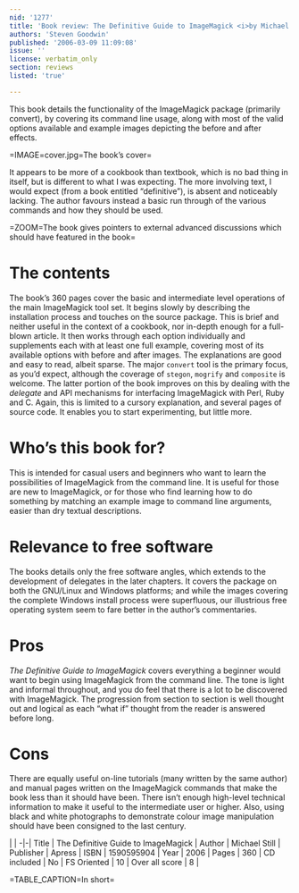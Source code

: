 ```yaml
---
nid: '1277'
title: 'Book review: The Definitive Guide to ImageMagick <i>by Michael Still</i>'
authors: 'Steven Goodwin'
published: '2006-03-09 11:09:08'
issue: ''
license: verbatim_only
section: reviews
listed: 'true'

---
```

This book details the functionality of the ImageMagick package (primarily convert), by covering its command line usage, along with most of the valid options available and example images depicting the before and after effects.


=IMAGE=cover.jpg=The book’s cover=

It appears to be more of a cookbook than textbook, which is no bad thing in itself, but is different to what I was expecting. The more involving text, I would expect (from a book entitled “definitive”), is absent and noticeably lacking. The author favours instead a basic run through of the various commands and how they should be used.


=ZOOM=The book gives pointers to external advanced discussions which should have featured in the book=


# The contents

The book’s 360 pages cover the basic and intermediate level operations of the main ImageMagick tool set. It begins slowly by describing the installation process and touches on the source package. This is brief and neither useful in the context of a cookbook, nor in-depth enough for a full-blown article. It then works through each option individually and supplements each with at least one full example, covering most of its available options with before and after images. The explanations are good and easy to read, albeit sparse. The major `convert` tool is the primary focus, as you’d expect, although the coverage of `stegon`, `mogrify` and `composite` is welcome. The latter portion of the book improves on this by dealing with the _delegate_ and API mechanisms for interfacing ImageMagick with Perl, Ruby and C. Again, this is limited to a cursory explanation, and several pages of source code. It enables you to start experimenting, but little more.


# Who’s this book for?

This is intended for casual users and beginners who want to learn the possibilities of ImageMagick from the command line. It is useful for those are new to ImageMagick, or for those who find learning how to do something by matching an example image to command line arguments, easier than dry textual descriptions.


# Relevance to free software

The books details only the free software angles, which extends to the development of delegates in the later chapters. It covers the package on both the GNU/Linux and Windows platforms; and while the images covering the complete Windows install process were superfluous, our illustrious free operating system seem to fare better in the author’s commentaries.


# Pros

_The Definitive Guide to ImageMagick_ covers everything a beginner would want to begin using ImageMagick from the command line. The tone is light and informal throughout, and you do feel that there is a lot to be discovered with ImageMagick. The progression from section to section is well thought out and logical as each “what if” thought from the reader is answered before long.


# Cons

There are equally useful on-line tutorials (many written by the same author) and manual pages written on the ImageMagick commands that make the book less than it should have been. There isn’t enough high-level technical information to make it useful to the intermediate user or higher. Also, using black and white photographs to demonstrate colour image manipulation should have been consigned to the last century.


 | |
-|-|
Title | The Definitive Guide to ImageMagick | 
Author | Michael Still | 
Publisher | Apress | 
ISBN | 1590595904 | 
Year | 2006 | 
Pages | 360 | 
CD included | No | 
FS Oriented | 10 | 
Over all score | 8 | 

=TABLE_CAPTION=In short=

